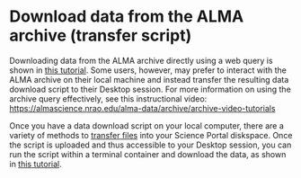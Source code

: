# Download data from the ALMA archive (transfer script) 

Downloading data from the ALMA archive directly using a web query is
shown in [this tutorial](https://www.opencadc.org/science-containers/general/ALMA_Desktop/archive_download/). Some users, however, may prefer to interact with the ALMA
archive on their local machine and instead transfer the resulting data
download script to their Desktop session. For more information on using
the archive query effectively, see this instructional video:
<https://almascience.nrao.edu/alma-data/archive/archive-video-tutorials>

Once you have a data download script on your local computer, there are a
variety of methods to [transfer files](science-containers/general/General_tools/File_transfers/) into your Science Portal diskspace. Once the script is
uploaded and thus accessible to your Desktop session, you can run the
script within a terminal container and download the data, as shown in
[this tutorial](science-containers/general/ALMA_Desktop/archive_download/).
